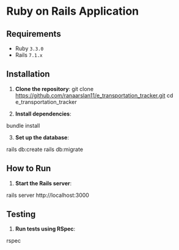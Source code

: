 # Ruby on Rails Application

## Requirements

- Ruby `3.3.0`
- Rails `7.1.x`

## Installation

1. **Clone the repository**:
   git clone https://github.com/ranaarslan11/e_transportation_tracker.git
   cd e_transportation_tracker

2. **Install dependencies**:

bundle install

3. **Set up the database**:

rails db:create
rails db:migrate

## How to Run

1. **Start the Rails server**:

rails server
http://localhost:3000

## Testing

1. **Run tests using RSpec**:

rspec
